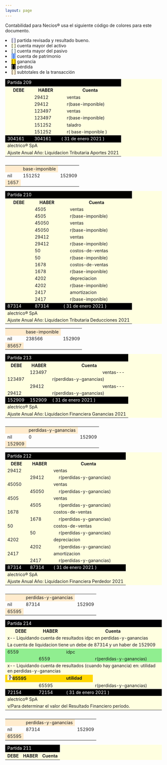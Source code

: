 ```yaml
--- 
layout: page
--- 
```


Contabilidad para Necios® usa el siguiente código de colores para este documento.
<li><span style='background-color: lavender'>[    ]</span> partida revisada y resultado bueno. </li>
<li><span style='background-color: lightyellow'>[    ]</span> cuenta mayor del activo </li>
<li><span style='background-color: azure'>[    ]</span> cuenta mayor del pasivo </li>
<li><span style='color: white; background-color: cornflowerblue'>[    ]</span> cuenta de patrimonio </li>
<li><span style='background-color: gold'>[    ]</span> ganancia </li>
<li><span style='color: white; background-color: black'>[    ]</span> pérdida </li>
<li><span style='background-color: blanchedalmond'>[    ]</span> subtotales de la transacción </li>
<table style='background-color: lightyellow' ><tbody>
<tr style='color: white; background-color: black'><td colspan='9'> Partida 209</td></tr>
<tr><th>DEBE</th><th> HABER </th> <th colspan='6'> Cuenta </th></tr>
<tr><td></td> <td>29412</td><td> </td><td colspan='5'>ventas</td></tr>
<tr><td></td> <td> 29412</td><td> </td><td colspan='5'>  r(base-imponible) </td></tr>
<tr><td></td> <td>123497</td><td> </td><td colspan='5'>ventas</td></tr>
<tr><td></td> <td> 123497</td><td> </td><td colspan='5'>  r(base-imponible) </td></tr>
<tr><td></td><td>151252</td><td></td><td>taladro</td></tr>
<tr><td></td><td>151252</td><td></td><td> r( base-imponible )  </td></tr>
<tr style='color: white; background-color: black'> <td> 304161</td><td> 304161</td><td colspan='3'>( 31 de enero	2021	 ) </td></tr>
<tr><td colspan='9'>alectrico® SpA</td></tr>
<tr><td colspan='9'>Ajuste Anual Año: Liquidacion Tributaria Aportes 2021</td></tr>
<table><tbody> 
<table>
<tr style='background-color: blanchedalmond'><td> </td><td>base-imponible</td></tr>
<tr> <td> nil</td> <td>151252</td><td> 152909</td></tr>
<tr style='background-color: blanchedalmond'><td>1657</td></tr>
</table>
<table style='background-color: lightyellow' ><tbody>
<tr style='color: white; background-color: black'><td colspan='9'> Partida 210</td></tr>
<tr><th>DEBE</th><th> HABER </th> <th colspan='6'> Cuenta </th></tr>
<tr><td></td><td>4505</td><td></td><td>ventas</td></tr>
<tr><td></td><td>4505</td><td></td><td> r(base-imponible)  </td></tr>
<tr><td></td><td>45050</td><td></td><td>ventas</td></tr>
<tr><td></td><td>45050</td><td></td><td> r(base-imponible)  </td></tr>
<tr><td></td><td>29412</td><td></td><td>ventas</td></tr>
<tr><td></td><td>29412</td><td></td><td> r(base-imponible)  </td></tr>
<tr><td></td><td>50</td><td></td><td>costos-de-ventas</td></tr>
<tr><td></td><td>50</td><td></td><td> r(base-imponible)  </td></tr>
<tr><td></td><td>1678</td><td></td><td>costos-de-ventas</td></tr>
<tr><td></td><td>1678</td><td></td><td> r(base-imponible)  </td></tr>
<tr><td></td><td>4202</td><td></td><td>depreciacion</td></tr>
<tr><td></td><td>4202</td><td></td><td> r(base-imponible)  </td></tr>
<tr><td></td><td>2417</td><td></td><td>amortizacion</td></tr>
<tr><td></td><td>2417</td><td></td><td> r(base-imponible)  </td></tr>
<tr style='color: white; background-color: black'> <td> 87314</td><td> 87314</td><td colspan='3'>( 31 de enero	2021	 ) </td></tr>
<tr><td colspan='9'>alectrico® SpA</td></tr>
<tr><td colspan='9'>Ajuste Anual Año: Liquidacion Tributaria Deducciones 2021</td></tr>
<table><tbody> 
<tr  style='background-color: blanchedalmond'><td></td><td> base-imponible</td></tr>
<tr> <td> nil</td> <td>238566</td> <td>152909</td></tr>
<tr style='background-color: blanchedalmond'><td>85657</td></tr>
<table style='background-color: lightyellow' ><tbody>
<tr style='color: white; background-color: black'><td colspan='9'> Partida 213</td></tr>
<tr><th>DEBE</th><th> HABER </th> <th colspan='6'> Cuenta </th></tr>
<tr><td></td> <td>123497</td><td> </td><td colspan='5'>ventas--- </td></tr>
<tr><td> 123497</td><td></td><td colspan='6'>  r(perdidas-y-ganancias) </td></tr>
<tr><td></td> <td>29412</td><td> </td><td colspan='5'>ventas--- </td></tr>
<tr><td> 29412</td><td></td><td colspan='6'>  r(perdidas-y-ganancias) </td></tr>
<tr style='color: white; background-color: black'> <td> 152909</td><td> 152909</td><td colspan='3'>( 31 de enero	2021	 ) </td></tr>
<tr><td colspan='9'>alectrico® SpA</td></tr>
<tr><td colspan='9'>Ajuste Anual Año: Liquidacion Financiera Ganancias 2021</td></tr>
<table><tbody> 
<table>
<tr style='background-color: blanchedalmond'><td> </td><td>perdidas-y-ganancias</td></tr>
<tr> <td> nil</td> <td>0</td><td> 152909</td></tr>
<tr style='background-color: blanchedalmond'><td>152909</td></tr>
</table>
<table style='background-color: lightyellow' ><tbody>
<tr style='color: white; background-color: black'><td colspan='9'> Partida 212</td></tr>
<tr><th>DEBE</th><th> HABER </th> <th colspan='6'> Cuenta </th></tr>
<tr><td>29412</td><td></td><td colspan='2'>ventas</td></tr>
<tr><td></td><td>29412</td><td></td><td> r(perdidas-y-ganancias) </td></tr>
<tr><td>45050</td><td></td><td colspan='2'>ventas</td></tr>
<tr><td></td><td>45050</td><td></td><td> r(perdidas-y-ganancias) </td></tr>
<tr><td>4505</td><td></td><td colspan='2'>ventas</td></tr>
<tr><td></td><td>4505</td><td></td><td> r(perdidas-y-ganancias) </td></tr>
<tr><td>1678</td><td></td><td colspan='2'>costos-de-ventas</td></tr>
<tr><td></td><td>1678</td><td></td><td> r(perdidas-y-ganancias) </td></tr>
<tr><td>50</td><td></td><td colspan='2'>costos-de-ventas</td></tr>
<tr><td></td><td>50</td><td></td><td> r(perdidas-y-ganancias) </td></tr>
<tr><td>4202</td><td></td><td colspan='2'>depreciacion</td></tr>
<tr><td></td><td>4202</td><td></td><td> r(perdidas-y-ganancias) </td></tr>
<tr><td>2417</td><td></td><td colspan='2'>amortizacion</td></tr>
<tr><td></td><td>2417</td><td></td><td> r(perdidas-y-ganancias) </td></tr>
<tr style='color: white; background-color: black'> <td> 87314</td><td> 87314</td><td colspan='3'>( 31 de enero	2021	 ) </td></tr>
<tr><td colspan='9'>alectrico® SpA</td></tr>
<tr><td colspan='9'>Ajuste Anual Año: Liquidacion Financiera Perdedor 2021</td></tr>
<table><tbody> 
<table>
<tr style='background-color: blanchedalmond'><td> </td><td>perdidas-y-ganancias</td></tr>
<tr> <td> nil</td> <td>87314</td><td> 152909</td></tr>
<tr style='background-color: blanchedalmond'><td>65595</td></tr>
</table>
<table style='background-color: lightyellow' ><tbody>
<tr style='color: white; background-color: black'><td colspan='9'> Partida 214</td></tr>
<tr><th>DEBE</th><th> HABER </th> <th colspan='6'> Cuenta </th></tr>
<tr> <td colspan='7'> x-- Liquidando cuenta de resultados idpc en perdidas-y-ganancias</td></tr>
<tr> <td colspan='7'> La cuenta de liquidacion tiene un debe de 	87314 y un haber de 	152909</td></tr>
<tr style='background-color: lightgreen'><td>6559</td> <td></td> <td colspan='2' >idpc</td></tr>
<tr style='background-color: lightgreen'><td></td><td>6559</td> <td> </td><td colspan='2'> r(perdidas-y-ganancias) </td></tr> 
<tr> <td colspan='8'>x-- Liquidando cuenta de resultados (cuando hay ganancia) en: utilidad en perdidas-y-ganancias</td></tr>
<tr style='font-weight:bold; background-color: gold'> <td> <img src='../revisado.png'>65595</td><td></td><td>utilidad</td><tr>
<tr><td></td><td>65595</td><td> </td><td colspan='2'> r(perdidas-y-ganancias) </td></tr>
<tr style='color: white; background-color: black'> <td> 72154</td><td> 72154</td><td colspan='3'>( 31 de enero	2021	 ) </td></tr>
<tr><td colspan='9'>alectrico® SpA</td></tr>
<tr><td colspan='9'>v/Para determinar el valor del Resultado Financiero período.</td></tr>
<table><tbody> 
<table>
<tr style='background-color: blanchedalmond'><td> </td><td>perdidas-y-ganancias</td></tr>
<tr> <td> nil</td> <td>87314</td><td> 152909</td></tr>
<tr style='background-color: blanchedalmond'><td>65595</td></tr>
</table>
<table style='background-color: lightyellow' ><tbody>
<tr style='color: white; background-color: black'><td colspan='9'> Partida 211</td></tr>
<tr><th>DEBE</th><th> HABER </th> <th colspan='6'> Cuenta </th></tr>
